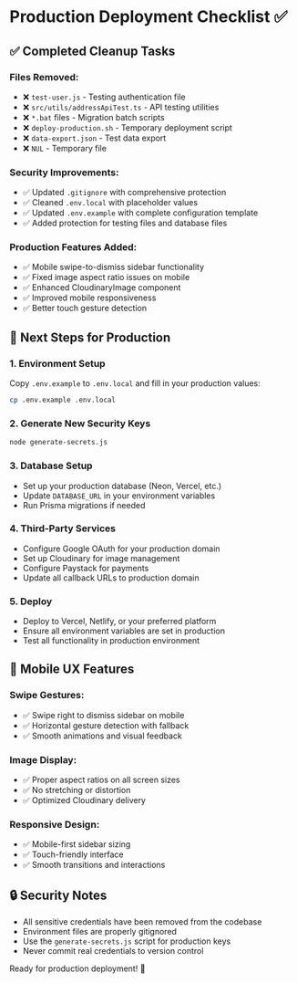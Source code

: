 # Production Deployment Checklist ✅

## ✅ Completed Cleanup Tasks

### Files Removed:
- ❌ `test-user.js` - Testing authentication file
- ❌ `src/utils/addressApiTest.ts` - API testing utilities
- ❌ `*.bat` files - Migration batch scripts
- ❌ `deploy-production.sh` - Temporary deployment script
- ❌ `data-export.json` - Test data export
- ❌ `NUL` - Temporary file

### Security Improvements:
- ✅ Updated `.gitignore` with comprehensive protection
- ✅ Cleaned `.env.local` with placeholder values
- ✅ Updated `.env.example` with complete configuration template
- ✅ Added protection for testing files and database files

### Production Features Added:
- ✅ Mobile swipe-to-dismiss sidebar functionality
- ✅ Fixed image aspect ratio issues on mobile
- ✅ Enhanced CloudinaryImage component
- ✅ Improved mobile responsiveness
- ✅ Better touch gesture detection

## 🚀 Next Steps for Production

### 1. Environment Setup
Copy `.env.example` to `.env.local` and fill in your production values:
```bash
cp .env.example .env.local
```

### 2. Generate New Security Keys
```bash
node generate-secrets.js
```

### 3. Database Setup
- Set up your production database (Neon, Vercel, etc.)
- Update `DATABASE_URL` in your environment variables
- Run Prisma migrations if needed

### 4. Third-Party Services
- Configure Google OAuth for your production domain
- Set up Cloudinary for image management
- Configure Paystack for payments
- Update all callback URLs to production domain

### 5. Deploy
- Deploy to Vercel, Netlify, or your preferred platform
- Ensure all environment variables are set in production
- Test all functionality in production environment

## 📱 Mobile UX Features

### Swipe Gestures:
- ✅ Swipe right to dismiss sidebar on mobile
- ✅ Horizontal gesture detection with fallback
- ✅ Smooth animations and visual feedback

### Image Display:
- ✅ Proper aspect ratios on all screen sizes
- ✅ No stretching or distortion
- ✅ Optimized Cloudinary delivery

### Responsive Design:
- ✅ Mobile-first sidebar sizing
- ✅ Touch-friendly interface
- ✅ Smooth transitions and interactions

## 🔒 Security Notes

- All sensitive credentials have been removed from the codebase
- Environment files are properly gitignored
- Use the `generate-secrets.js` script for production keys
- Never commit real credentials to version control

Ready for production deployment! 🎉
